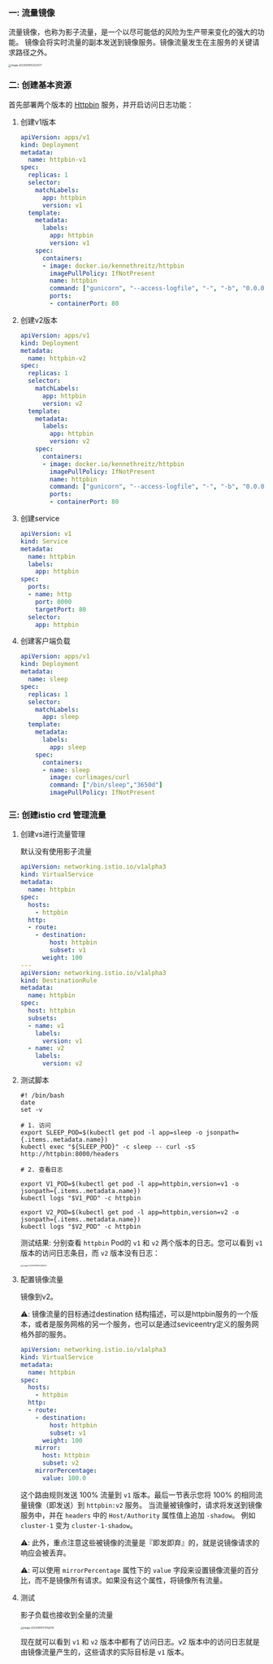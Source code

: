 ### 一: 流量镜像

流量镜像，也称为影子流量，是一个以尽可能低的风险为生产带来变化的强大的功能。 镜像会将实时流量的副本发送到镜像服务。镜像流量发生在主服务的关键请求路径之外。

<img src="./assets/image-20230919153333177.png" alt="image-20230919153333177" style="zoom:33%;" />  



### 二: 创建基本资源

首先部署两个版本的 [Httpbin](https://github.com/istio/istio/tree/release-1.19/samples/httpbin) 服务，并开启访问日志功能：

1. 创建v1版本

   ```yaml
   apiVersion: apps/v1
   kind: Deployment
   metadata:
     name: httpbin-v1
   spec:
     replicas: 1
     selector:
       matchLabels:
         app: httpbin
         version: v1
     template:
       metadata:
         labels:
           app: httpbin
           version: v1
       spec:
         containers:
         - image: docker.io/kennethreitz/httpbin
           imagePullPolicy: IfNotPresent
           name: httpbin
           command: ["gunicorn", "--access-logfile", "-", "-b", "0.0.0.0:80", "httpbin:app"]
           ports:
           - containerPort: 80
   ```

   

2. 创建v2版本

   ```yaml
   apiVersion: apps/v1
   kind: Deployment
   metadata:
     name: httpbin-v2
   spec:
     replicas: 1
     selector:
       matchLabels:
         app: httpbin
         version: v2
     template:
       metadata:
         labels:
           app: httpbin
           version: v2
       spec:
         containers:
         - image: docker.io/kennethreitz/httpbin
           imagePullPolicy: IfNotPresent
           name: httpbin
           command: ["gunicorn", "--access-logfile", "-", "-b", "0.0.0.0:80", "httpbin:app"]
           ports:
           - containerPort: 80
   
   ```

   

3. 创建service

   ```yaml
   apiVersion: v1
   kind: Service
   metadata:
     name: httpbin
     labels:
       app: httpbin
   spec:
     ports:
     - name: http
       port: 8000
       targetPort: 80
     selector:
       app: httpbin
   
   ```

   

4. 创建客户端负载

   ```yaml
   apiVersion: apps/v1
   kind: Deployment
   metadata:
     name: sleep
   spec:
     replicas: 1
     selector:
       matchLabels:
         app: sleep
     template:
       metadata:
         labels:
           app: sleep
       spec:
         containers:
         - name: sleep
           image: curlimages/curl
           command: ["/bin/sleep","3650d"]
           imagePullPolicy: IfNotPresent
   ```


### 三: 创建istio crd 管理流量

1. 创建vs进行流量管理

   默认没有使用影子流量

   ```yaml
   apiVersion: networking.istio.io/v1alpha3
   kind: VirtualService
   metadata:
     name: httpbin
   spec:
     hosts:
       - httpbin
     http:
     - route:
       - destination:
           host: httpbin
           subset: v1
         weight: 100
   ---
   apiVersion: networking.istio.io/v1alpha3
   kind: DestinationRule
   metadata:
     name: httpbin
   spec:
     host: httpbin
     subsets:
     - name: v1
       labels:
         version: v1
     - name: v2
       labels:
         version: v2
   ```

   

2. 测试脚本

   ```shell
   #! /bin/bash
   date
   set -v
   
   # 1. 访问
   export SLEEP_POD=$(kubectl get pod -l app=sleep -o jsonpath={.items..metadata.name})
   kubectl exec "${SLEEP_POD}" -c sleep -- curl -sS http://httpbin:8000/headers
   
   # 2. 查看日志
   
   export V1_POD=$(kubectl get pod -l app=httpbin,version=v1 -o jsonpath={.items..metadata.name})
   kubectl logs "$V1_POD" -c httpbin
   
   export V2_POD=$(kubectl get pod -l app=httpbin,version=v2 -o jsonpath={.items..metadata.name})
   kubectl logs "$V2_POD" -c httpbin
   
   ```

   测试结果: 分别查看 `httpbin` Pod的 `v1` 和 `v2` 两个版本的日志。您可以看到 `v1` 版本的访问日志条目，而 `v2` 版本没有日志：

   <img src="./assets/image-20230919160228405.png" alt="image-20230919160228405" style="zoom:25%;" /> 

3. 配置镜像流量

   镜像到v2。

   ⚠️: 镜像流量的目标通过destination 结构描述，可以是httpbin服务的一个版本，或者是服务网格的另一个服务，也可以是通过seviceentry定义的服务网格外部的服务。

   ```yaml
   apiVersion: networking.istio.io/v1alpha3
   kind: VirtualService
   metadata:
     name: httpbin
   spec:
     hosts:
       - httpbin
     http:
     - route:
       - destination:
           host: httpbin
           subset: v1
         weight: 100
       mirror:
         host: httpbin
         subset: v2
       mirrorPercentage:
         value: 100.0
   
   ```

   这个路由规则发送 100% 流量到 `v1` 版本。最后一节表示您将 100% 的相同流量镜像（即发送）到 `httpbin:v2` 服务。 当流量被镜像时，请求将发送到镜像服务中，并在 `headers` 中的 `Host/Authority` 属性值上追加 `-shadow`。 例如 `cluster-1` 变为 `cluster-1-shadow`。

   

   ⚠️: 此外，重点注意这些被镜像的流量是『即发即弃』的，就是说镜像请求的响应会被丢弃。

   ⚠️: 可以使用 `mirrorPercentage` 属性下的 `value` 字段来设置镜像流量的百分比，而不是镜像所有请求。如果没有这个属性，将镜像所有流量。

   

4. 测试

   影子负载也接收到全量的流量

   <img src="./assets/image-20230919171542635.png" alt="image-20230919171542635" style="zoom:33%;" /> 

   现在就可以看到 `v1` 和 `v2` 版本中都有了访问日志。v2 版本中的访问日志就是由镜像流量产生的，这些请求的实际目标是 `v1` 版本。  